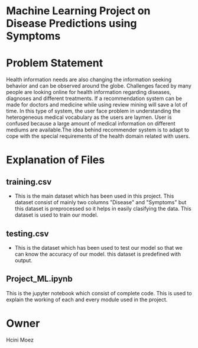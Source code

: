 # Machine Learning Project on Disease Predictions using Symptoms
# Problem Statement 
Health information needs are also changing the information seeking behavior and can be 
observed around the globe. Challenges faced by many people are looking online for health 
information regarding diseases, diagnoses and different treatments. If a recommendation system 
can be made for doctors and medicine while using review mining will save a lot of time. In this 
type of system, the user face problem in understanding the heterogeneous medical vocabulary as 
the users are laymen. User is confused because a large amount of medical information on 
different mediums are available.The idea behind recommender system is to adapt to cope with the special requirements of the health domain related with users.


# Explanation of Files
## training.csv
* This is the main dataset which has been used in this project. This dataset consist of mainly two columns "Disease" and "Symptoms" but this dataset is preprocessed so it helps in easily clasifying the data. This dataset is used to train our model.

## testing.csv
* This is the dataset which has been used to test our model so that we can know the accuracy of our model. this dataset is predefined with output.


## Project_ML.ipynb
This is the jupyter notebook which consist of complete code. This is used to explain the working of each and every module used in the project.


# Owner
Hcini Moez